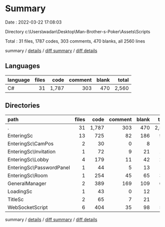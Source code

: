 # Summary

Date : 2022-03-22 17:08:03

Directory c:\Users\wadan\Desktop\Man-Brother-s-Poker\Assets\Scripts

Total : 31 files,  1787 codes, 303 comments, 470 blanks, all 2560 lines

summary / [details](details.md) / [diff summary](diff.md) / [diff details](diff-details.md)

## Languages
| language | files | code | comment | blank | total |
| :--- | ---: | ---: | ---: | ---: | ---: |
| C# | 31 | 1,787 | 303 | 470 | 2,560 |

## Directories
| path | files | code | comment | blank | total |
| :--- | ---: | ---: | ---: | ---: | ---: |
| . | 31 | 1,787 | 303 | 470 | 2,560 |
| EnteringSc | 13 | 725 | 82 | 186 | 993 |
| EnteringSc\CamPos | 2 | 30 | 0 | 8 | 38 |
| EnteringSc\Invitation | 1 | 72 | 9 | 21 | 102 |
| EnteringSc\Lobby | 4 | 179 | 11 | 42 | 232 |
| EnteringSc\PasswordPanel | 1 | 44 | 5 | 13 | 62 |
| EnteringSc\Room | 1 | 254 | 45 | 65 | 364 |
| GeneralManager | 2 | 389 | 169 | 109 | 667 |
| LoadingSc | 1 | 43 | 0 | 12 | 55 |
| TitleSc | 2 | 65 | 7 | 21 | 93 |
| WebSocketScript | 6 | 404 | 35 | 98 | 537 |

summary / [details](details.md) / [diff summary](diff.md) / [diff details](diff-details.md)
